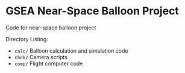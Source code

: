 # GSEA Near-Space Balloon Project
Code for near-space balloon project

Directory Listing:

- `calc/` Balloon calculation and simulation code
- `chdk/` Camera scripts
- `comp/` Flight computer code
